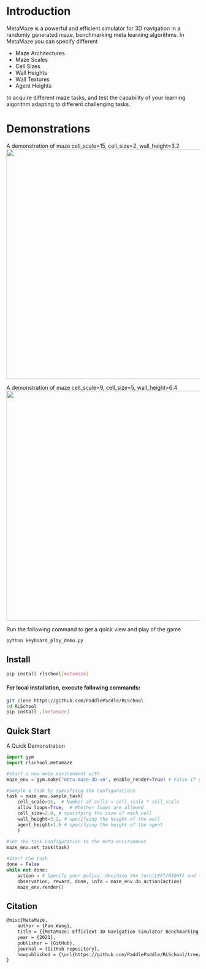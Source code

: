 # Introduction

MetaMaze is a powerful and efficient simulator for 3D navigation in a randomly generated maze, benchmarking meta learning algorithms. In MetaMaze you can specify different

* Maze Architectures
* Maze Scales
* Cell Sizes
* Wall Heights
* Wall Textures
* Agent Heights

to acquire different maze tasks, and test the capability of your learning algorithm adapting to different challenging tasks.

# Demonstrations

A demonstration of maze cell_scale=15, cell_size=2, wall_height=3.2
<img src="envs/img/demo_maze_small.gif" width="600"/>

A demonstration of maze cell_scale=9, cell_size=5, wall_height=6.4
<img src="envs/img/demo_maze_huge.gif" width="600"/>

Run the following command to get a quick view and play of the game
```bash
python keyboard_play_demo.py
```

## Install

```bash
pip install rlschool[metamaze]
```

#### For local installation, execute following commands:

```bash
git clone https://github.com/PaddlePaddle/RLSchool
cd RLSchool
pip install .[metamaze]
```

## Quick Start

A Quick Demonstration
```python
import gym
import rlschool.metamaze

#Start a new meta environment with
maze_env = gym.make("meta-maze-3D-v0", enable_render=True) # False if you do not need a render

#Sample a task by specifying the configurations
task = maze_env.sample_task(
    cell_scale=15,  # Number of cells = cell_scale * cell_scale
    allow_loops=True,  # Whether loops are allowed
    cell_size=2.0, # specifying the size of each cell
    wall_height=3.2, # specifying the height of the wall
    agent_height=1.6 # specifying the height of the agent
    )
    
#Set the task configuration to the meta environment
maze_env.set_task(task)

#Start the task
done = False
while not done:
    action = # Specify your policy, deciding the turn(LEFT/RIGHT) and the walk speed (FORWARD/BACKWARD)
    observation, reward, done, info = maze_env.do_action(action)
    maze_env.render()
```

## Citation

```txt
@misc{MetaMaze,
    author = {Fan Wang},
    title = {{MetaMaze: Efficient 3D Navigation Simulator Benchmarking Meta-learning}},
    year = {2021},
    publisher = {GitHub},
    journal = {GitHub repository},
    howpublished = {\url{https://github.com/PaddlePaddle/RLSchool/tree/master/rlschool/metamaze}},
}
```
